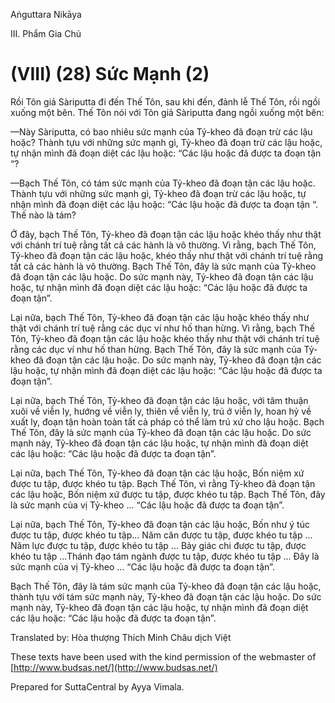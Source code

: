 Aṅguttara Nikāya

III. Phẩm Gia Chủ

# (VIII) (28) Sức Mạnh (2)

Rồi Tôn giả Sàriputta đi đến Thế Tôn, sau khi đến, đảnh lễ Thế Tôn, rồi ngồi xuống một bên. Thế Tôn nói với Tôn giả Sàriputta đang ngồi xuống một bên:

—Này Sàriputta, có bao nhiêu sức mạnh của Tỷ-kheo đã đoạn trừ các lậu hoặc? Thành tựu với những sức mạnh gì, Tỷ-kheo đã đoạn trừ các lậu hoặc, tự nhận mình đã đoạn diệt các lậu hoặc: “Các lậu hoặc đã được ta đoạn tận “?

—Bạch Thế Tôn, có tám sức mạnh của Tỷ-kheo đã đoạn tận các lậu hoặc. Thành tựu với những sức mạnh gì, Tỷ-kheo đã đoạn trừ các lậu hoặc, tự nhận mình đã đoạn diệt các lậu hoặc: “Các lậu hoặc đã được ta đoạn tận “. Thế nào là tám?

Ở đây, bạch Thế Tôn, Tỷ-kheo đã đoạn tận các lậu hoặc khéo thấy như thật với chánh trí tuệ rằng tất cả các hành là vô thường. Vì rằng, bạch Thế Tôn, Tỷ-kheo đã đoạn tận các lậu hoặc, khéo thấy như thật với chánh trí tuệ rằng tất cả các hành là vô thường. Bạch Thế Tôn, đây là sức mạnh của Tỷ-kheo đã đoạn tận các lậu hoặc. Do sức mạnh này, Tỷ-kheo đã đoạn tận các lậu hoặc, tự nhận mình đã đoạn diệt các lậu hoặc: “Các lậu hoặc đã được ta đoạn tận”.

Lại nữa, bạch Thế Tôn, Tỷ-kheo đã đoạn tận các lậu hoặc khéo thấy như thật với chánh trí tuệ rằng các dục ví như hố than hừng. Vì rằng, bạch Thế Tôn, Tỷ-kheo đã đoạn tận các lậu hoặc khéo thấy như thật với chánh trí tuệ rằng các dục ví như hố than hừng. Bạch Thế Tôn, đây là sức mạnh của Tỷ-kheo đã đoạn tận các lậu hoặc. Do sức mạnh này, Tỷ-kheo đã đoạn tận các lậu hoặc, tự nhận mình đã đoạn diệt các lậu hoặc: “Các lậu hoặc đã được ta đoạn tận”.

Lại nữa, bạch Thế Tôn, Tỷ-kheo đã đoạn tận các lậu hoặc, với tâm thuận xuôi về viễn ly, hướng về viễn ly, thiên về viễn ly, trú ở viễn ly, hoan hỷ về xuất ly, đoạn tận hoàn toàn tất cả pháp có thể làm trú xứ cho lậu hoặc. Bạch Thế Tôn, đây là sức mạnh của Tỷ-kheo đã đoạn tận các lậu hoặc. Do sức mạnh này, Tỷ-kheo đã đoạn tận các lậu hoặc, tự nhận mình đã đoạn diệt các lậu hoặc: “Các lậu hoặc đã được ta đoạn tận”.

Lại nữa, bạch Thế Tôn, Tỷ-kheo đã đoạn tận các lậu hoặc, Bốn niệm xứ được tu tập, được khéo tu tập. Bạch Thế Tôn, vì rằng Tỷ-kheo đã đoạn tận các lậu hoặc, Bốn niệm xứ được tu tập, được khéo tu tập. Bạch Thế Tôn, đây là sức mạnh của vị Tỷ-kheo ... “Các lậu hoặc đã được ta đoạn tận”.

Lại nữa, bạch Thế Tôn, Tỷ-kheo đã đoạn tận các lậu hoặc, Bốn như ý túc được tu tập, được khéo tu tập... Năm căn được tu tập, được khéo tu tập ... Năm lực được tu tập, được khéo tu tập ... Bảy giác chi được tu tập, được khéo tu tập ...Thánh đạo tám ngành được tu tập, được khéo tu tập ... Ðây là sức mạnh của vị Tỷ-kheo ... “Các lậu hoặc đã được ta đoạn tận”.

Bạch Thế Tôn, đây là tám sức mạnh của Tỷ-kheo đã đoạn tận các lậu hoặc, thành tựu với tám sức mạnh này, Tỷ-kheo đã đoạn tận các lậu hoặc. Do sức mạnh này, Tỷ-kheo đã đoạn tận các lậu hoặc, tự nhận mình đã đoạn diệt các lậu hoặc: “Các lậu hoặc đã được ta đoạn tận”.

Translated by: Hòa thượng Thích Minh Châu dịch Việt

These texts have been used with the kind permission of the webmaster of [http://www.budsas.net/](http://www.budsas.net/)

Prepared for SuttaCentral by Ayya Vimala.
